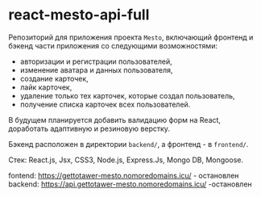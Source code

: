 # react-mesto-api-full
Репозиторий для приложения проекта `Mesto`, включающий фронтенд и бэкенд части приложения со следующими возможностями: 
- авторизации и регистрации пользователей, 
- изменение аватара и данных пользователя,
- создание карточек,
- лайк карточек,
- удаление только тех карточек, которые создал пользователь,
- получение списка карточек всех пользователей.

В будущем планируется добавить валидацию форм на React, доработать адаптивную и резиновую верстку.

Бэкенд расположен в директории `backend/`, а фронтенд - в `frontend/`. 

Стек: React.js, Jsx, CSS3, Node.js, Express.Js, Mongo DB, Mongoose.

fontend: https://gettotawer-mesto.nomoredomains.icu/ - остановлен <br/>
backend: https://api.gettotawer-mesto.nomoredomains.icu/ -остановлен
